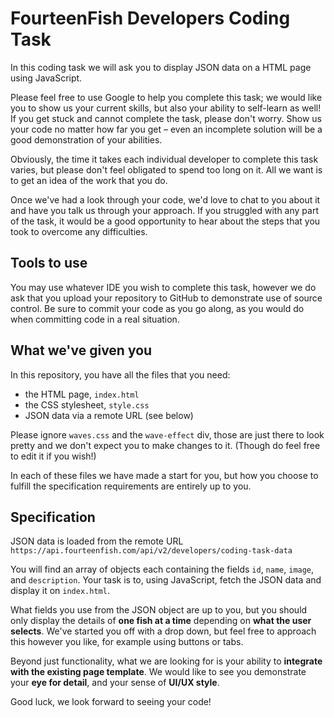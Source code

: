 # FourteenFish Developers Coding Task

In this coding task we will ask you to display JSON data on a HTML page using JavaScript. 

Please feel free to use Google to help you complete this task; we would like you to show us your current skills, but also your ability to self-learn as well! If you get stuck and cannot complete the task, please don't worry. Show us your code no matter how far you get – even an incomplete solution will be a good demonstration of your abilities.

Obviously, the time it takes each individual developer to complete this task varies, but please don't feel obligated to spend too long on it. All we want is to get an idea of the work that you do.

Once we've had a look through your code, we'd love to chat to you about it and have you talk us through your approach. If you struggled with any part of the task, it would be a good opportunity to hear about the steps that you took to overcome any difficulties.

## Tools to use

You may use whatever IDE you wish to complete this task, however we do ask that you upload your repository to GitHub to demonstrate use of source control. Be sure to commit your code as you go along, as you would do when committing code in a real situation.

## What we've given you

In this repository, you have all the files that you need:
- the HTML page, `index.html`
- the CSS stylesheet, `style.css`
- JSON data via a remote URL (see below)

Please ignore `waves.css` and the `wave-effect` div, those are just there to look pretty and we don't expect you to make changes to it. (Though do feel free to edit it if you wish!)

In each of these files we have made a start for you, but how you choose to fulfill the specification requirements are entirely up to you.

## Specification

JSON data is loaded from the remote URL `https://api.fourteenfish.com/api/v2/developers/coding-task-data`

You will find an array of objects each containing the fields `id`, `name`, `image`, and `description`. Your task is to, using JavaScript, fetch the JSON data and display it on `index.html`.

What fields you use from the JSON object are up to you, but you should only display the details of **one fish at a time** depending on **what the user selects**. We've started you off with a drop down, but feel free to approach this however you like, for example using buttons or tabs.

Beyond just functionality, what we are looking for is your ability to **integrate with the existing page template**. We would like to see you demonstrate your **eye for detail**, and your sense of **UI/UX style**.

Good luck, we look forward to seeing your code!
